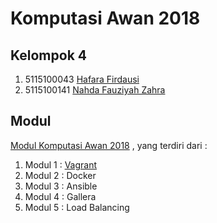 # Komputasi Awan 2018
## Kelompok 4
1. 5115100043 [Hafara Firdausi](https://github.com/haepoo) 
2. 5115100141 [Nahda Fauziyah Zahra](https://github.com/nahdazahra) 

## Modul
[Modul Komputasi Awan 2018](https://github.com/fathoniadi/cloud-2018) , yang terdiri dari :

1. Modul 1 : [Vagrant](https://github.com/nahdazahra/cloud2018/tree/master/Vagrant)
2. Modul 2 : Docker
3. Modul 3 : Ansible
4. Modul 4 : Gallera
5. Modul 5 : Load Balancing
